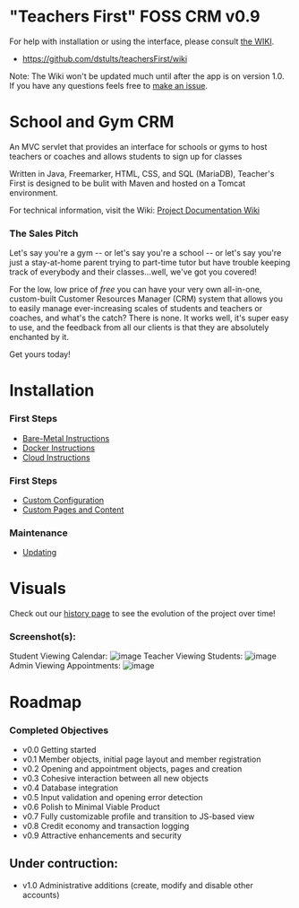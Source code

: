 # "Teachers First" FOSS CRM v0.9

For help with installation or using the interface, please consult [the WIKI](https://github.com/dstults/teachersFirst/wiki).
- https://github.com/dstults/teachersFirst/wiki

Note: The Wiki won't be updated much until after the app is on version 1.0. If you have any questions feels free to [make an issue](https://github.com/dstults/teachersFirst/issues).

# School and Gym CRM
An MVC servlet that provides an interface for schools or gyms to host teachers or coaches and allows students to sign up for classes

Written in Java, Freemarker, HTML, CSS, and SQL (MariaDB), Teacher's First is designed to be bulit with Maven and hosted on a Tomcat environment.

For technical information, visit the Wiki:
[Project Documentation Wiki](../../wiki)

### The Sales Pitch
Let's say you're a gym -- or let's say you're a school -- or let's say you're just a stay-at-home parent trying to part-time tutor but have trouble keeping track of everybody and their classes...well, we've got you covered!

For the low, low price of _free_ you can have your very own all-in-one, custom-built Customer Resources Manager (CRM) system that allows you to easily manage ever-increasing scales of students and teachers or coaches, and what's the catch? There is none. It works well, it's super easy to use, and the feedback from all our clients is that they are absolutely enchanted by it.

Get yours today!

# Installation

### First Steps
- [Bare-Metal Instructions](../../wiki/Installation,-Bare-Metal)
- [Docker Instructions](../../wiki/Installation,-Docker)
- [Cloud Instructions](../../wiki/Installation,-Cloud)

### First Steps
- [Custom Configuration](../../wiki/Custom-Configuration)
- [Custom Pages and Content](../../wiki/Custom-Content)

### Maintenance
- [Updating](../../wiki/Updating)


# Visuals

Check out our [history page](../../wiki/History) to see the evolution of the project over time!

### Screenshot(s):
Student Viewing Calendar:
![image](https://user-images.githubusercontent.com/20900852/129517889-d89ba92c-479b-4094-bd88-ad89c32aa95d.png)
Teacher Viewing Students:
![image](https://user-images.githubusercontent.com/20900852/129518087-57769414-a2a3-4cb6-b384-0fc531a3a157.png)
Admin Viewing Appointments:
![image](https://user-images.githubusercontent.com/20900852/129517721-4a7b9ed6-a036-45dd-a598-5690afda53f9.png)

# Roadmap

### Completed Objectives
 - v0.0 Getting started
 - v0.1 Member objects, initial page layout and member registration
 - v0.2 Opening and appointment objects, pages and creation
 - v0.3 Cohesive interaction between all new objects
 - v0.4 Database integration
 - v0.5 Input validation and opening error detection
 - v0.6 Polish to Minimal Viable Product
 - v0.7 Fully customizable profile and transition to JS-based view
 - v0.8 Credit economy and transaction logging
 - v0.9 Attractive enhancements and security

## Under contruction:
 - v1.0 Administrative additions (create, modify and disable other accounts)
